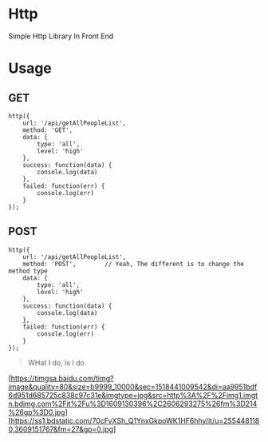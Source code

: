 # Http
Simple Http Library In Front End

# Usage
## GET
    http({
        url: '/api/getAllPeopleList',
        method: 'GET',
        data: {
            type: 'all',
            level: 'high'
        },
        success: function(data) {
            console.log(data)
        },
        failed: function(err) {
            console.log(err)
        }
    });
## POST
    http({
        url: '/api/getAllPeopleList',
        method: 'POST',        // Yeah, The different is to change the method type
        data: {
            type: 'all',
            level: 'high'
        },
        success: function(data) {
            console.log(data)
        },
        failed: function(err) {
            console.log(err)
        }
    });

> WHat I do, is I do

[https://timgsa.baidu.com/timg?image&quality=80&size=b9999_10000&sec=1518441009542&di=aa9951bdf6d951d685725c838c97c31e&imgtype=jpg&src=http%3A%2F%2Fimg1.imgtn.bdimg.com%2Fit%2Fu%3D1609130396%2C2606293275%26fm%3D214%26gp%3D0.jpg]
[https://ss1.bdstatic.com/70cFvXSh_Q1YnxGkpoWK1HF6hhy/it/u=2554481180,3609151767&fm=27&gp=0.jpg]
